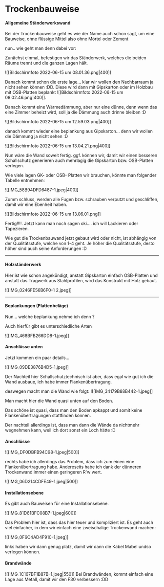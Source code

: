 # Trockenbauweise
#### Allgemeine Ständerwerkswand
Bei der Trockenbauweise geht es wie der Name auch schon sagt, um eine Bauweise, ohne flüssige Mittel also ohne Mörtel oder Zement

nun.. wie geht man denn dabei vor:

Zunächst einmal, befestigen wir das Ständerwerk, welches die beiden Räume trennt und die ganzen Lagen hält.

![[Bildschirmfoto 2022-06-15 um 08.01.36.png|400]]

Danach kommt schon die erste lage... klar wir wollen den Nachbarraum ja nicht sehen können :DD.
Diese wird dann mit Gipskarton oder im Holzbau mit OSB-Platten beplankt
![[Bildschirmfoto 2022-06-15 um 08.02.46.png|400]].

Danach kommt eine Wärmedämmung, aber nur eine dünne, denn wenn das eine Zimmer beheizt wird, soll ja die Dämmung auch drinne bleiben :D

![[Bildschirmfoto 2022-06-15 um 12.59.03.png|400]]

danach kommt wieder eine beplankung aus Gipskarton... denn wir wollen die Dämmung ja nicht sehen :D

![[Bildschirmfoto 2022-06-15 um 13.04.21.png|400]]

Nun wäre die Wand soweit fertig. ggf. können wir, damit wir einen besseren Schallschutz generieren auch mehrlagig die Gipskarton bzw. OSB-Platten verlegen.

Wie viele lagen GK- oder OSB- Platten wir brauchen, könnte man folgender Tabelle entnehmen:

![[IMG_58B94DFD6487-1.jpeg|400]]

Zumm schluss, werden alle Fugen bzw. schrauben verputzt und geschliffen, damit wir eine Ebenheit haben.

![[Bildschirmfoto 2022-06-15 um 13.06.01.png]]

Fertig!!!!. Jetzt kann man noch sagen oki.... ich will Lackieren oder Tapezieren.

Wie gut die Trockenbauwand jetzt gebaut wird oder nicht, ist abhängig von der Qualitätsstufe, welche von 1-4 geht. Je höher die Qualitätsstufe, desto höher sind auch seine Anforderungen :D

---

#### Holzständerwerk

Hier ist wie schon angekündigt, anstatt Gipskarton einfach OSB-Platten und anstatt das Tragwerk aus Stahlprofilen, wird das Konstrukt mit Holz gebaut.

![[IMG_0246FE56B6F0-1 2.jpeg]]

---

#### Beplankungen (Plattenbeläge)
Nun... welche beplankung nehme ich denn ?

Auch hierfür gibt es unterschiedliche Arten 

![[IMG_468BFB266DD8-1.jpeg]]

#### Anschlüsse unten

Jetzt kommen ein paar details...

![[IMG_09DE3876B4D5-1.jpeg]]

Der Nachteil hier Schallschutztechnisch ist aber, dass egal wie gut ich die Wand ausbaue, ich habe immer Flankenübertragung.

deswegen macht man die Wand wie folgt:
![[IMG_34179B88B442-1.jpeg]]

Man macht hier die Wand quasi unten auf den Boden. 

Das schöne ist quasi, dass man den Boden apkappt und somit keine Flankenübertragungen stattfinden können.

Der nachteil allerdings ist, dass man dann die Wände da nichtmehr wegnehmen kann, weil ich dort sonst ein Loch hätte :D

#### Anschlüsse

![[IMG_DF0DBFB94C98-1.jpeg|500]]

rechts habe ich allerdings das Problem, dass ich zum einen eine Flankenübertragung habe. Andereseits habe ich dank der dünneren Trockenwand immer einen geringeren R'w wert.

![[IMG_06D214CDFE49-1.jpeg|500]]

#### Installationsebene

Es gibt auch Bauweisen für eine Installationsebene.

![[IMG_81D61BFC08B7-1.jpeg|600]]

Das Problem hier ist, dass das hier teuer und kompliziert ist. Es geht auch viel einfacher, in dem wir einfach eine zweischalige Trockenwand machen:

![[IMG_0F6C4AD4F910-1.jpeg]]

links haben wir dann genug platz, damit wir dann die Kabel Mabel undso verlegen können.

#### Brandwände

![[IMG_1C167BF1B87B-1.jpeg|550]]
Bei Brandwänden, kommt einfach eine Lage aus Metall, damit wir den F30 verbessern :DD